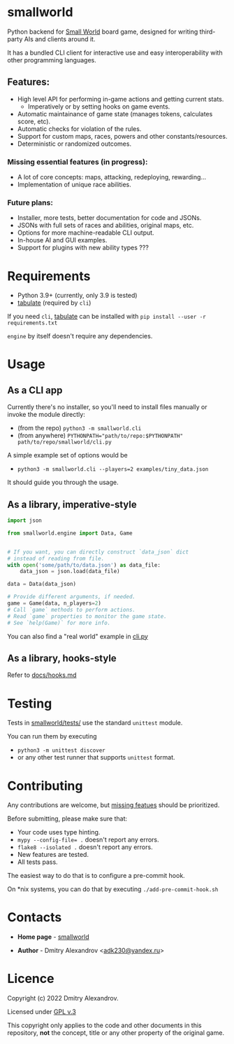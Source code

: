 # smallworld

Python backend for
[Small World](https://en.m.wikipedia.org/wiki/Small_World_(board_game))
board game,
designed for writing third-party AIs and clients around it.

It has a bundled CLI client for interactive use
and easy interoperability with other programming languages.

## Features:

* High level API for performing in-game actions and getting current stats.
    * Imperatively or by setting hooks on game events.
* Automatic maintainance of game state (manages tokens, calculates score, etc).
* Automatic checks for violation of the rules.
* Support for custom maps, races, powers and other constants/resources.
* Deterministic or randomized outcomes.

### **Missing essential features** (in progress):

* A lot of core concepts: maps, attacking, redeploying, rewarding...
* Implementation of unique race abilities.

### Future plans:

* Installer, more tests, better documentation for code and JSONs.
* JSONs with full sets of races and abilities, original maps, etc.
* Options for more machine-readable CLI output.
* In-house AI and GUI examples.
* Support for plugins with new ability types ???


# Requirements

* Python 3.9+ (currently, only 3.9 is tested)
* [tabulate](https://github.com/astanin/python-tabulate) (required by `cli`)

If you need `cli`, [tabulate](https://github.com/astanin/python-tabulate)
can be installed with `pip install --user -r requirements.txt`

`engine` by itself doesn't require any dependencies.

# Usage

## As a CLI app

Currently there's no installer, so you'll need to install files manually or
invoke the module directly:
* (from the repo) `python3 -m smallworld.cli`
* (from anywhere)
    `PYTHONPATH="path/to/repo:$PYTHONPATH" path/to/repo/smallworld/cli.py`

A simple example set of options would be
* `python3 -m smallworld.cli --players=2 examples/tiny_data.json`

It should guide you through the usage.

## As a library, imperative-style

```python
import json

from smallworld.engine import Data, Game


# If you want, you can directly construct `data_json` dict
# instead of reading from file.
with open('some/path/to/data.json') as data_file:
    data_json = json.load(data_file)

data = Data(data_json)

# Provide different arguments, if needed.
game = Game(data, n_players=2)
# Call `game` methods to perform actions.
# Read `game` properties to monitor the game state.
# See `help(Game)` for more info.
```

You can also find a "real world" example in [cli.py](./smallworld/cli.py)

## As a library, hooks-style

Refer to [docs/hooks.md](./docs/hooks.md)


# Testing

Tests in [smallworld/tests/](smallworld/tests)
use the standard `unittest` module.

You can run them by executing
* `python3 -m unittest discover`
* or any other test runner that supports `unittest` format.


# Contributing

Any contributions are welcome, but [missing featues](##Features) should be
prioritized.

Before submitting, please make sure that:
* Your code uses type hinting.
* `mypy --config-file= .` doesn't report any errors.
* `flake8 --isolated .` doesn't report any errors.
* New features are tested.
* All tests pass.

The easiest way to do that is to configure a pre-commit hook.

On *nix systems, you can do that by executing `./add-pre-commit-hook.sh`


# Contacts

* **Home page** - [smallworld](https://github.com/expurple/smallworld)

* **Author** - Dmitry Alexandrov <adk230@yandex.ru\>


# Licence

Copyright (c) 2022 Dmitry Alexandrov.

Licensed under [GPL v.3](./LICENSE)

This copyright only applies to the code and other documents in this repository,
**not** the concept, title or any other property of the original game.
